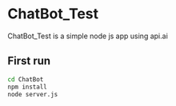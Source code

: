 # ChatBot_Test
ChatBot_Test is a simple node js app using api.ai

## First run

```bash
cd ChatBot
npm install
node server.js

```
